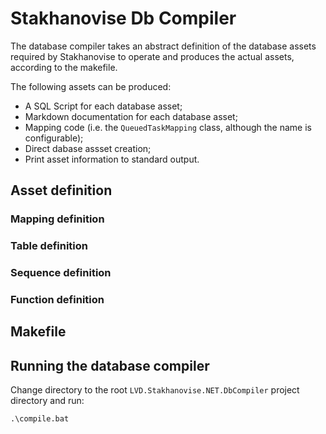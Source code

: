 # Stakhanovise Db Compiler

The database compiler takes an abstract definition of the database assets required by Stakhanovise to operate 
and produces the actual assets, according to the makefile.

The following assets can be produced:
- A SQL Script for each database asset;
- Markdown documentation for each database asset;
- Mapping code (i.e. the `QueuedTaskMapping` class, although the name is configurable);
- Direct dabase assset creation;
- Print asset information to standard output.

## Asset definition

### Mapping definition

### Table definition

### Sequence definition

### Function definition

## Makefile

## Running the database compiler

Change directory to the root `LVD.Stakhanovise.NET.DbCompiler` project directory and run:

```
.\compile.bat
```